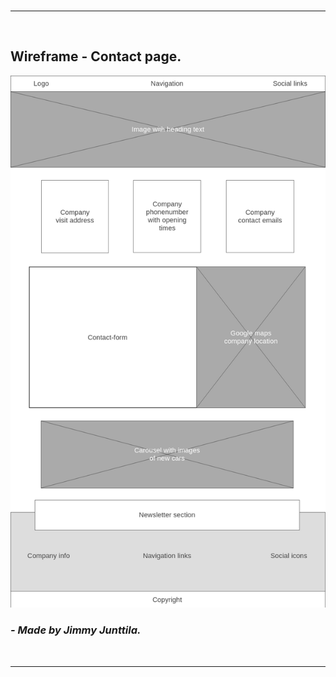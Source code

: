 <br> 

***  
<br> 

## **Wireframe - Contact page.** 

![Wireframe image of contact.html](assets/images/wireframe-contactpage.png) 
### *- Made by Jimmy Junttila.* 
<br> 

*** 
<br> 
